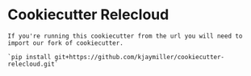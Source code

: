 # Cookiecutter Relecloud

```WARNING
If you're running this cookiecutter from the url you will need to import our fork of cookiecutter.

`pip install git+https://github.com/kjaymiller/cookiecutter-relecloud.git`
```

